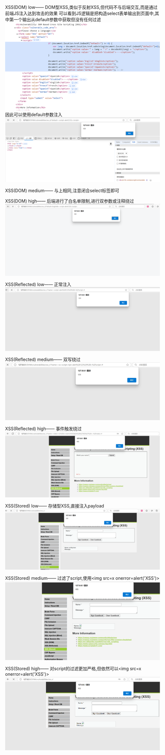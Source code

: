 XSS(DOM) low——
DOM型XSS,类似于反射XSS,但代码不与后端交互,而是通过前端JS注入达到攻击的效果
可以看到JS逻辑是把构造select表单输出到页面中,其中第一个输出从default参数中获取但没有任何过滤
![XSS(DOM) 1](/dvwa/images/xss1.png)
因此可以使用default参数注入
![XSS(DOM) 2](/dvwa/images/xss2.png)

XSS(DOM) medium——
与上相同,注意闭合select标签即可

XSS(DOM) high——
后端进行了白名单限制,进行双参数或注释绕过
![XSS(DOM) 3](/dvwa/images/xss3.png)

XSS(Reflected) low——
正常注入
![XSS(Reflected) 1](/dvwa/images/xss4.png)

XSS(Reflected) medium——
双写绕过
![XSS(Reflected) 2](/dvwa/images/xss5.png)

XSS(Reflected) high——
事件触发绕过
![XSS(Reflected) 3](/dvwa/images/xss6.png)

XSS(Stored) low——
存储型XSS,直接注入payload
![XSS(Stored) 1](/dvwa/images/xss7.png)

XSS(Stored) medium——
过滤了script,使用<img src=x onerror=alert('XSS')>
![XSS(Stored) 2](/dvwa/images/xss8.png)

XSS(Stored) high——
对script的过滤更加严格,但依然可以<img src=x onerror=alert('XSS')>
![XSS(Stored) 3](/dvwa/images/xss9.png)